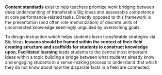 **Content standards** exist to help teachers prioritize work bridging between deep understanding of transferable Big Ideas and assessable competence at core performance-related tasks. Directly opposed to this framework is the presentation (and often rote memorization) of discrete units of unconnected knowledge seemingly unguided by overarching goals. 

To design instruction which helps students learn transferable strategies via Big Ideas **lessons should be framed within the context of their field creating structure and scaffolds for students to construct knowledge upon. Facilitated learning** leads students to the central most important ideas within a topic building a bridge between what students already know and engaging students in a sense-making process to understand that which they do not know about how the disparate facts in a field are connected.  